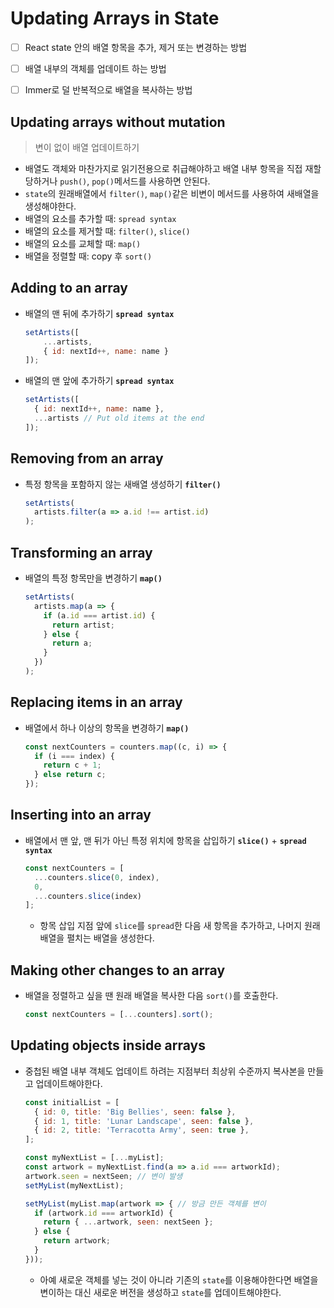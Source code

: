 # Updating Arrays in State

- [ ] React state 안의 배열 항목을 추가, 제거 또는 변경하는 방법
- [ ] 배열 내부의 객체를 업데이트 하는 방법
- [ ] Immer로 덜 반복적으로 배열을 복사하는 방법


## Updating arrays without mutation
> 변이 없이 배열 업데이트하기

- 배열도 객체와 마찬가지로 읽기전용으로 취급해야하고 배열 내부 항목을 직접 재할당하거나 `push()`, `pop()`메서드를 사용하면 안된다.
- `state`의 원래배열에서 `filter()`, `map()`같은 비변이 메서드를 사용하여 새배열을 생성해야한다.
- 배열의 요소를 추가할 때: `spread syntax`
- 배열의 요소를 제거할 때: `filter()`, `slice()`
- 배열의 요소를 교체할 때: `map()`
- 배열을 정렬할 때: copy 후 `sort()`


## Adding to an array

- 배열의 맨 뒤에 추가하기 **`spread syntax`**
  ```jsx
  setArtists([
      ...artists,
      { id: nextId++, name: name }
  ]);
  ```
- 배열의 맨 앞에 추가하기 **`spread syntax`**
  ```jsx
  setArtists([
    { id: nextId++, name: name },
    ...artists // Put old items at the end
  ]);
  ```

## Removing from an array

- 특정 항목을 포함하지 않는 새배열 생성하기 **`filter()`**
  ```jsx
  setArtists(
    artists.filter(a => a.id !== artist.id)
  );
  ```

## Transforming an array

- 배열의 특정 항목만을 변경하기 **`map()`**
  ```jsx
  setArtists(
    artists.map(a => {
      if (a.id === artist.id) {
        return artist;
      } else {
        return a;
      }
    })
  );
  ```

## Replacing items in an array

- 배열에서 하나 이상의 항목을 변경하기 **`map()`**
  ```jsx
  const nextCounters = counters.map((c, i) => {
    if (i === index) {
      return c + 1;
    } else return c;
  });
  ```

## Inserting into an array

- 배열에서 맨 앞, 맨 뒤가 아닌 특정 위치에 항목을 삽입하기 **`slice()`** + **`spread syntax`**
  ```jsx
  const nextCounters = [
    ...counters.slice(0, index),
    0,
    ...counters.slice(index)
  ];
  ```
  - 항목 삽입 지점 앞에 `slice`를 `spread`한 다음 새 항목을 추가하고, 나머지 원래 배열을 펼치는 배열을 생성한다.

## Making other changes to an array

- 배열을 정렬하고 싶을 땐 원래 배열을 복사한 다음 `sort()`를 호출한다.
  ```jsx
  const nextCounters = [...counters].sort();
  ```


## Updating objects inside arrays

- 중첩된 배열 내부 객체도 업데이트 하려는 지점부터 최상위 수준까지 복사본을 만들고 업데이트해야한다.
  ```jsx
  const initialList = [
    { id: 0, title: 'Big Bellies', seen: false },
    { id: 1, title: 'Lunar Landscape', seen: false },
    { id: 2, title: 'Terracotta Army', seen: true },
  ];
  ```
  ```jsx
  const myNextList = [...myList];
  const artwork = myNextList.find(a => a.id === artworkId);
  artwork.seen = nextSeen; // 변이 발생
  setMyList(myNextList);
  ```
  ```jsx
  setMyList(myList.map(artwork => { // 방금 만든 객체를 변이
    if (artwork.id === artworkId) {
      return { ...artwork, seen: nextSeen };
    } else {
      return artwork;
    }
  }));
  ```
  - 아예 새로운 객체를 넣는 것이 아니라 기존의 `state`를 이용해야한다면 배열을 변이하는 대신 새로운 버전을 생성하고 `state`를 업데이트해야한다.
